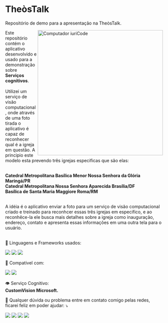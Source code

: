 # <strong>TheòsTalk</strong>
Repositório de demo para a apresentação na TheòsTalk.

<img src="https://adatis.co.uk/wp-content/uploads/cropped-ComputerVision-1332x800.jpg" min-width="400px" max-width="400px" width="400px" align="right" alt="Computador iuriCode">

<p align="left"> 
  Este repositório contém o aplicativo desenvolvido e usado para a demonstração sobre <strong>Serviços cognitivos</strong>.<br><br>
  Utilizei um serviço de visão computacional, onde através de uma foto tirada o aplicativo é capaz de reconhecer qual é a igreja em questão.
  A principio este modelo esta prevendo três igrejas especificas que são elas:<br><br>
  
  <strong>Catedral Metropolitana Basílica Menor Nossa Senhora da Glória Maringá/PR</strong><br>
  <strong>Catedral Metropolitana Nossa Senhora Aparecida Brasília/DF</strong><br>
  <strong>Basílica de Santa Maria Maggiore Roma/RM</strong><br><br>
  
  A idéia é o aplicativo enviar a foto para um serviço de visão computacional criado e treinado para reconhcer essas três igrejas em especifico, 
  e ao reconhêce-la ele busca mais detalhes sobre a igreja como inauguração, endereço, contato e apresenta essas informações em uma outra tela para o usuário. 
  <br><br>
  
</p>

<p align="left">
  🦄 Linguagens e Frameworks usados:</strong>
<p align="left">
  <a href="#" alt="C#">
  <img src="https://img.shields.io/badge/c%23-%23239120.svg?style=for-the-badge&logo=c-sharp&logoColor=white" /></a>
  
  <a href="#" alt=".Net">
  <img src="https://img.shields.io/badge/.NET-5C2D91?style=for-the-badge&logo=.net&logoColor=white" /></a>  
  
  <a href="#" alt=".Net">
  <img src="https://img.shields.io/badge/Xamarin-3199DC?style=for-the-badge&logo=xamarin&logoColor=white" /></a>  
     
</p>

<p align="left">
 📱 Compativel com:</strong>
<p align="left">
  <a href="#" alt="Android">
  <img src="https://img.shields.io/badge/Android-3DDC84?style=for-the-badge&logo=android&logoColor=white" /></a>
  
  <a href="#" alt="iOS">
  <img src="https://img.shields.io/badge/iOS-000000?style=for-the-badge&logo=ios&logoColor=white" /></a>  
       
</p>

<p align="left">
 👁 Serviço Cognitivo: <br><strong>CustomVision Microsoft.</strong>
</p>

<p align="left">
  💌 Qualquer dúvida ou problema entre em contato comigo pelas redes, ficarei feliz em poder ajudar: ⤵️
</p>

<p align="left">
  <a href="#" alt="Gmail">
  <img src="https://img.shields.io/badge/-Gmail-FF0000?style=flat-square&labelColor=FF0000&logo=gmail&logoColor=white&link='brunoruiz07@gmail.com'" /></a>

  <a href="#" alt="Linkedin">
  <img src="https://img.shields.io/badge/-Linkedin-0e76a8?style=flat-square&logo=Linkedin&logoColor=white&link='https://www.linkedin.com/in/brunoruiz07/'" /></a>

<!--   <a href="#" alt="WhatsApp">
  <img src="https://img.shields.io/badge/-WhatsApp-25d366?style=flat-square&labelColor=25d366&logo=whatsapp&logoColor=white&link=API-DO-SEU-WHATSAPP"/></a> -->

  <a href="#" alt="Facebook">
  <img src="https://img.shields.io/badge/-Facebook-3b5998?style=flat-square&labelColor=3b5998&logo=facebook&logoColor=white&link='https://www.facebook.com.br/brunoruiz07/'"/></a>

  <a href="#" alt="Instagram">
  <img src="https://img.shields.io/badge/-Instagram-DF0174?style=flat-square&labelColor=DF0174&logo=instagram&logoColor=white&link='https://www.instragram.com.br/brunoruiz07/'"/></a>
</p>  
